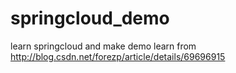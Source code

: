 # springcloud_demo
learn springcloud and make demo
learn from http://blog.csdn.net/forezp/article/details/69696915
